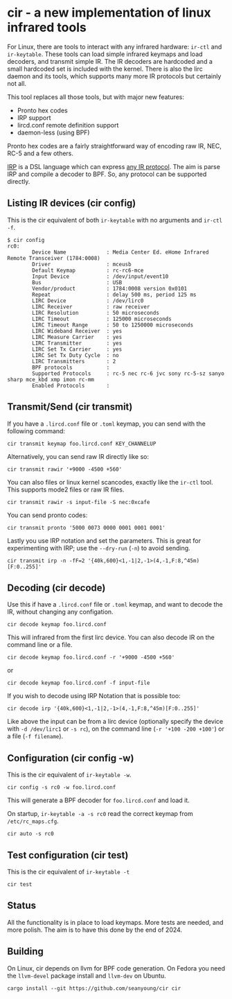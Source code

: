 # cir - a new implementation of linux infrared tools

For Linux, there are tools to interact with any infrared hardware:
`ir-ctl` and `ir-keytable`. These tools can load simple infrared keymaps
and load decoders, and transmit simple IR. The IR decoders are hardcoded
and a small hardcoded set is included with the kernel.
There is also the lirc daemon and its tools, which supports many more IR
protocols but certainly not all.

This tool replaces all those tools, but with major new features:

 - Pronto hex codes
 - IRP support
 - lircd.conf remote definition support
 - daemon-less (using BPF)

Pronto hex codes are a fairly straightforward way of encoding raw IR,
NEC, RC-5 and a few others.

[IRP](http://hifi-remote.com/wiki/index.php?title=IRP_Notation) is a
DSL language which can
express [any IR protocol](http://hifi-remote.com/wiki/index.php/DecodeIR).
The aim is parse IRP and compile a decoder to BPF. So, any protocol can
be supported directly.

## Listing IR devices (cir config)

This is the cir equivalent of both `ir-keytable` with no arguments and `ir-ctl -f`.

```
$ cir config
rc0:
        Device Name             : Media Center Ed. eHome Infrared Remote Transceiver (1784:0008)
        Driver                  : mceusb
        Default Keymap          : rc-rc6-mce
        Input Device            : /dev/input/event10
        Bus                     : USB
        Vendor/product          : 1784:0008 version 0x0101
        Repeat                  : delay 500 ms, period 125 ms
        LIRC Device             : /dev/lirc0
        LIRC Receiver           : raw receiver
        LIRC Resolution         : 50 microseconds
        LIRC Timeout            : 125000 microseconds
        LIRC Timeout Range      : 50 to 1250000 microseconds
        LIRC Wideband Receiver  : yes
        LIRC Measure Carrier    : yes
        LIRC Transmitter        : yes
        LIRC Set Tx Carrier     : yes
        LIRC Set Tx Duty Cycle  : no
        LIRC Transmitters       : 2
        BPF protocols           : 
        Supported Protocols     : rc-5 nec rc-6 jvc sony rc-5-sz sanyo sharp mce_kbd xmp imon rc-mm
        Enabled Protocols       : 
```

## Transmit/Send (cir transmit)

If you have a `.lircd.conf` file or `.toml` keymap, you can send with the following
command:

```
cir transmit keymap foo.lircd.conf KEY_CHANNELUP
```
Alternatively, you can send raw IR directly like so:
```
cir transmit rawir '+9000 -4500 +560'
```
You can also files or linux kernel scancodes, exactly like the `ir-ctl` tool. This supports
mode2 files or raw IR files.
```
cir transmit rawir -s input-file -S nec:0xcafe
```
You can send pronto codes:
```
cir transmit pronto '5000 0073 0000 0001 0001 0001'
```
Lastly you use IRP notation and set the parameters. This is great for experimenting with IRP; use the `--dry-run` (`-n`)
to avoid sending.
```
cir transmit irp -n -fF=2 '{40k,600}<1,-1|2,-1>(4,-1,F:8,^45m)[F:0..255]'
```

## Decoding (cir decode)

Use this if have a `.lircd.conf` file or `.toml` keymap, and want to decode the IR, without changing
any configation.

```
cir decode keymap foo.lircd.conf
```
This will infrared from the first lirc device. You can also decode IR on the command line or a file.

```
cir decode keymap foo.lircd.conf -r '+9000 -4500 +560'
```
or
```
cir decode keymap foo.lircd.conf -f input-file
```
If you wish to decode using IRP Notation that is possible too:

```
cir decode irp '{40k,600}<1,-1|2,-1>(4,-1,F:8,^45m)[F:0..255]'
```
Like above the input can be from a lirc device (optionally specify the device with 
`-d /dev/lirc1` or `-s rc`), on the command line (`-r '+100 -200 +100'`) or a file (`-f filename`).

## Configuration (cir config -w)

This is the cir equivalent of `ir-keytable -w`.

```
cir config -s rc0 -w foo.lircd.conf
```
This will generate a BPF decoder for `foo.lircd.conf` and load it.

On startup, `ir-keytable -a -s rc0` read the correct keymap from `/etc/rc_maps.cfg`. 

```
cir auto -s rc0
```

## Test configuration (cir test)

This is the cir equivalent of `ir-keytable -t`

```
cir test
```

## Status

All the functionality is in place to load keymaps. More tests are needed,
and more polish. The aim is to have this done by the end of 2024.

## Building

On Linux, cir depends on llvm for BPF code generation. On Fedora you
need the `llvm-devel` package install and `llvm-dev` on Ubuntu.

```
cargo install --git https://github.com/seanyoung/cir cir
```